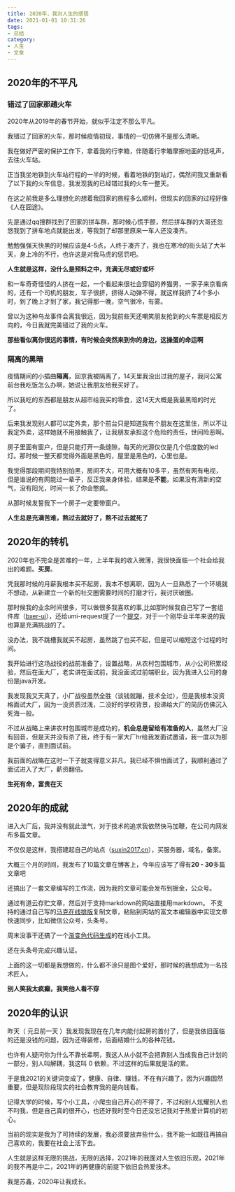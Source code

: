 ```yaml
---
title: 2020年，我对人生的感悟
date: 2021-01-01 10:31:26
tags:
- 总结
category:
- 人生
- 文章
---
```

## 2020年的不平凡

### 错过了回家那趟火车

2020年从2019年的春节开始，就似乎注定不那么平凡。

我错过了回家的火车，那时候疫情初现，事情的一切仿佛不是那么清晰。

我在做好严密的保护工作下，拿着我的行李箱，伴随着行李箱摩擦地面的低吼声，去往火车站。

正当我坐地铁到火车站行程的一半的时候，看着地铁的到站灯，偶然间我又重新看了以下我的火车信息，我发现我的已经错过我的火车一整天。

在这之前我是多么理想化的想着我回家的旅程多么顺利，但现实的回家的过程好像《人在囧途》。

先是通过qq搜群找到了回家的拼车群，那时候心慌手颤，然后拼车群的大哥还忽悠我到了拼车地点就能出发，等我到了却那里原来一车人还没凑齐。

勉勉强强天快黑的时候应该是4-5点，人终于凑齐了，我也在寒冷的街头站了大半天，身上冷的不行，也许这是对我马虎的惩罚吧。

**人生就是这样，没什么是预料之中，充满无尽或好或坏**

和一车奇奇怪怪的人挤在一起，一个看起来很社会穿貂的养猫男，一家子来京看病的，还有一个司机的朋友，车子很挤，挤得人动弹不得，就这样我挤了4个多小时，到了晚上才到了家，我记得那一晚，空气很冷，有雾。

曾以为这种乌龙事件会离我很远，因为我前些天还嘲笑朋友抢到的火车票是相反方向的，今日我就完美错过了我的火车。

**那些看似离你很远的事情，有时候会突然来到你的身边，这操蛋的命运啊**

### 隔离的黑暗

疫情期间的小插曲**隔离**，回京我被隔离了，14天里我没出过我的屋子，我问公寓前台我吃饭怎么办啊，她说让我朋友给我买好了。

所以我吃的东西都是朋友从超市给我买的零食，这14天大概是我最黑暗的时光了。

后来我发现别人都可以定外卖，那个前台只是知道我有个朋友在这里住，所以不让我定外卖，这样她就不用接触我了，让我朋友承担这个危险的责任，世间险恶啊。

房子里面有窗户，但是只能打开一条缝隙，每天的光源仅仅是几个低度数的led灯。那时候一整天都觉得外面是黑色的，屋里是黑色的，心里也是。

我觉得那段期间我特别怕黑，房间不大，可用大概有10多平，虽然有网有电视，但是谁说的有网能过一辈子，反正我亲身体验，结果是**不能**，如果没有清新的空气，没有阳光，时间一长了你会憋疯。

从那时候发誓我下一个房子一定要带窗户。

**人生总是充满苦难，熬过去就好了，熬不过去就死了**

## 2020年的转机

2020年也不完全是苦难的一年，上半年我的收入微薄，我很快面临一个社会给我出的难题。**买房**。

凭我那时候的月薪我根本买不起房，我本不想离职，因为人一旦熟悉了一个环境就不想动，从新建立一个新的社交圈需要时间的打磨才行，我讨厌破圈。

那时候我的业余时间很多，可以做很多我喜欢的事,比如那时候我自己写了一套组件库（[bxer-ui](https://suxin2017.github.io/bxer-ui/)），还给umi-request提了一个[提交](https://github.com/umijs/umi-request/pull/90)，对于一个刚毕业半年来说的我也算是充满挑战的了。

没办法，我不跳槽我就买不起房，虽然跳了也买不起，但是可以缩短这个过程的时间。

我开始进行这场战役的战前准备了，设置战略，从农村包围城市，从小公司积累经验，然后在面大厂，老实讲在面试前，我没面试过前端职业，因为我进入公司的身份是java开发。

我发现我又天真了，小厂战役虽然全胜（谈钱就蹦，技术全过），但是我根本没资格面试大厂，因为一没资质过浅，二没好的学校背景，投递给大厂的简历仿佛沉入死海一般。

不过从战略上来讲农村包围城市是成功的，**机会总是留给有准备的人**，虽然大厂没有回音，但是天并没有杀了我，终于有一家大厂hr给我发面试邀请，我一度以为那是个骗子，直到面试前。

我前面的战略在这时一下子就变得意义非凡，我已经不惧怕面试了，我顺利通过了面试进入了大厂，薪资翻倍。

**生死有命，富贵在天**

## 2020年的成就

进入大厂后，我并没有就此泄气，对于技术的追求我依然快马加鞭，在公司内网发布多篇文章。

不仅仅是这样，我搭建起自己的站点（[suxin2017.cn](https://www.suxin2017.cn)），买服务器，域名，备案。

大概三个月的时间，我发布了10篇文章在博客上，今年应该写了得有**20 - 30**多篇文章吧

还搞出了一套文章编写的工作流，因为我的文章可能会发布到掘金，公众号。

通过有道云存贮文章，然后对于支持markdown的网站直接用markdown。 不支持的通过自己写的[马克在线排版](https://suxin2017.github.io/markdown-website/com/)复制文章，粘贴到网站的富文本编辑器中实现文章快速同步，比如微信公众号，头条号。

周末没事干还搞了一个[渐变色代码生成](https://suxin2017.github.io/gradient-online/)的在线小工具。

还在头条号完成兴趣认证。

上面的这一切都是我想做的，什么都不涂只是图个爱好，那时候的我想成为一名技术匠人。

**别人笑我太疯癫，我笑他人看不穿**

## 2020年的认识

昨天（ 元旦前一天 ）我发现我现在在几年内能付起房的首付了，但是我依旧面临的还是没钱的问题，因为还得装修，后面结婚什么的各种花钱。

也许有人疑问你为什么不靠长辈啊，我这人从小就不会把靠别人当成我自己计划的一部分，别人叫解耦，我这叫 0 依赖，不过这样的后果就是活的累。

于是我2021的关键词变成了，健康、自律、赚钱，不在有兴趣了，因为兴趣固然重要，但是现阶段现实的社会教育我的是向钱看。

记得大学的时候，写个小工具，小爬虫自己开心的不得了，不过和别人炫耀别人也不叼我，但是自己真的很开心，也还好我时至今日还没忘记我对于热爱计算机的初心。

当前的现实是我为了可持续的发展，我必须要放弃些什么，我不能一如既往再搞自己喜欢的，我要在社会上活下去。

人生就是这样无限的挑战，无限的选择，2021年的我面对人生依旧乐观，2021年的我不再是中二，2021年的再健康的前提下依旧会热爱技术。

我是苏鑫，2020年让我成长。